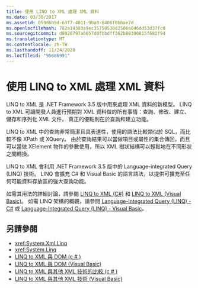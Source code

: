 ```yaml
---
title: 使用 LINQ to XML 處理 XML 資料
ms.date: 03/30/2017
ms.assetid: 059d6b9d-63f7-4011-9ba8-8406f0bbae7d
ms.openlocfilehash: 782a14303a9ec35750530d2506a046dd53d37fc0
ms.sourcegitcommit: d8020797a6657d0fbbdff362b80300815f682f94
ms.translationtype: MT
ms.contentlocale: zh-TW
ms.lasthandoff: 11/24/2020
ms.locfileid: "95686991"
---
```

# <a name="process-xml-data-using-linq-to-xml"></a>使用 LINQ to XML 處理 XML 資料

LINQ to XML 是 .NET Framework 3.5 版中用來處理 XML 資料的新模型。 LINQ to XML 可讓開發人員進行預期對 XML 資料做的所有事情：查詢、修改、建立、儲存和序列化 XML 文件。 真正的優點則在於查詢和建立功能。  
  
 LINQ to XML 中的查詢非常簡潔且具表達性，使用的語法比較類似於 SQL，而比較不像 XPath 或 XQuery。 由於查詢結果可以當做項目或屬性的集合傳回，而且可以當做 XElement 物件的參數使用，所以 XML 樹狀結構可以輕鬆地在不同形狀之間轉換。  
  
 LINQ to XML 會利用 .NET Framework 3.5 版中的 Language-integrated Query (LINQ) 技術。 LINQ 會擴充 C# 和 Visual Basic 的語言語法，以提供可擴充至任何可能資料存放區的強大查詢功能。  
  
 如需其用法的詳細討論，請參閱 [LINQ to XML (C#)](../../linq/linq-xml-overview.md) 和 [LINQ to XML (Visual Basic)](../../linq/linq-xml-overview.md)。 如需 LINQ 架構的概觀，請參閱 [Language-Integrated Query (LINQ) - C#](../../../csharp/programming-guide/concepts/linq/index.md) 或 [Language-Integrated Query (LINQ) - Visual Basic](../../../visual-basic/programming-guide/concepts/linq/index.md)。  
  
## <a name="see-also"></a>另請參閱

- <xref:System.Xml.Linq>
- <xref:System.Linq>
- [LINQ to XML 與 DOM (c # ) ](../../linq/linq-xml-vs-dom.md)
- [LINQ to XML 與 DOM (Visual Basic) ](../../linq/linq-xml-vs-dom.md)
- [LINQ to XML 與其他 XML 技術的比較 (c # ) ](../../linq/linq-xml-vs-xml-technologies.md)
- [LINQ to XML 與其他 XML 技術 (Visual Basic) ](../../linq/linq-xml-vs-xml-technologies.md)
